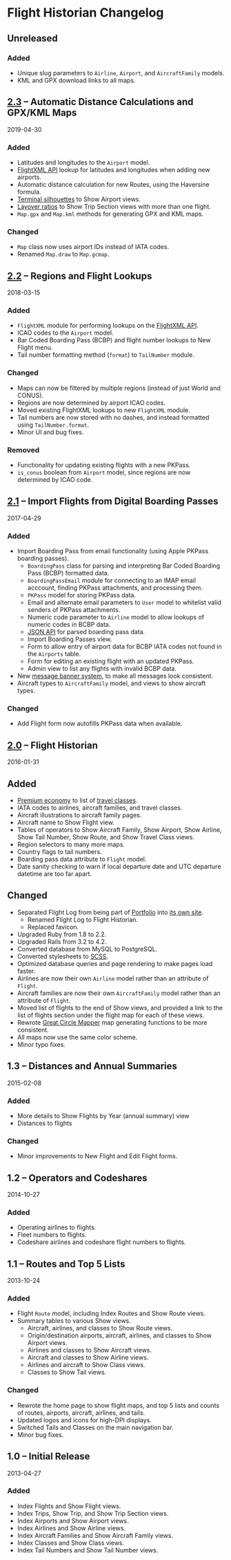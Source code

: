 # Flight Historian Changelog

## Unreleased

### Added
- Unique slug parameters to `Airline`, `Airport`, and `AircraftFamily` models.
- KML and GPX download links to all maps.

## [2.3] – Automatic Distance Calculations and GPX/KML Maps
2019-04-30

### Added
- Latitudes and longitudes to the `Airport` model.
- [FlightXML API](https://flightaware.com/commercial/flightxml/documentation2.rvt) lookup for latitudes and longitudes when adding new airports.
- Automatic distance calculation for new Routes, using the Haversine formula.
- [Terminal silhouettes](https://www.pbogard.com/projects/terminal-silhouettes) to Show Airport views.
- [Layover ratios](https://onehundredairports.com/2019/02/07/my-worst-layovers/) to Show Trip Section views with more than one flight.
- `Map.gpx` and `Map.kml` methods for generating GPX and KML maps.

### Changed
- `Map` class now uses airport IDs instead of IATA codes.
- Renamed `Map.draw` to `Map.gcmap`.

## [2.2] – Regions and Flight Lookups
2018-03-15

### Added
- `FlightXML` module for performing lookups on the [FlightXML API](https://flightaware.com/commercial/flightxml/documentation2.rvt).
- ICAO codes to the `Airport` model.
- Bar Coded Boarding Pass (BCBP) and flight number lookups to New Flight menu.
- Tail number formatting method (`format`) to `TailNumber` module.

### Changed
- Maps can now be filtered by multiple regions (instead of just World and CONUS).
- Regions are now determined by airport ICAO codes.
- Moved existing FlightXML lookups to new `FlightXML` module.
- Tail numbers are now stored with no dashes, and instead formatted using `TailNumber.format`.
- Minor UI and bug fixes.

### Removed
- Functionality for updating existing flights with a new PKPass.
- `is_conus` boolean from `Airport` model, since regions are now determined by ICAO code.

## [2.1] – Import Flights from Digital Boarding Passes
2017-04-29

### Added
- Import Boarding Pass from email functionality (using Apple PKPass boarding passes).
  - `BoardingPass` class for parsing and interpreting Bar Coded Boarding Pass (BCBP) formatted data.
  - `BoardingPassEmail` module for connecting to an IMAP email acccount, finding PKPass attachments, and processing them.
  - `PKPass` model for storing PKPass data.
  - Email and alternate email parameters to `User` model to whitelist valid senders of PKPass attachments.
  - Numeric code parameter to `Airline` model to allow lookups of numeric codes in BCBP data.
  - [JSON API](https://www.pbogard.com/projects/boarding-pass-parser#json-api) for parsed boarding pass data.
  - Import Boarding Passes view.
  - Form to allow entry of airport data for BCBP IATA codes not found in the `Airports` table.
  - Form for editing an existing flight with an updated PKPass.
  - Admin view to list any flights with invalid BCBP data.
- New [message banner system](https://onehundredairports.com/2017/04/05/creating-multiple-flash-messages-in-ruby-on-rails/), to make all messages look consistent.
- Aircraft types to `AircraftFamily` model, and views to show aircraft types.

### Changed
- Add Flight form now autofills PKPass data when available.

## [2.0] – Flight Historian
2016-01-31

## Added
- [Premium economy](https://www.flighthistorian.com/classes/premium-economy) to list of [travel classes](https://www.flighthistorian.com/classes).
- IATA codes to airlines, aircraft families, and travel classes.
- Aircraft illustrations to aircraft family pages.
- Aircraft name to Show Flight view.
- Tables of operators to Show Aircraft Family, Show Airport, Show Airline, Show Tail Number, Show Route, and Show Travel Class views.
- Region selectors to many more maps.
- Country flags to tail numbers.
- Boarding pass data attribute to `Flight` model.
- Date sanity checking to warn if local departure date and UTC departure datetime are too far apart.

## Changed
- Separated Flight Log from being part of [Portfolio](https://www.pbogard.com) into [its own site](https://www.flighthistorian.com).
  - Renamed Flight Log to Flight Historian.
  - Replaced favicon.
- Upgraded Ruby from 1.8 to 2.2.
- Upgraded Rails from 3.2 to 4.2.
- Converted database from MySQL to PostgreSQL.
- Converted stylesheets to [SCSS](http://sass-lang.com/).
- Optimized database queries and page rendering to make pages load faster.
- Airlines are now their own `Airline` model rather than an attribute of `Flight`.
- Aircraft families are now their own `AircraftFamily` model rather than an attribute of `Flight`.
- Moved list of flights to the end of Show views, and provided a link to the list of flights section under the flight map for each of these views.
- Rewrote [Great Circle Mapper](http://gcmap.com/) map generating functions to be more consistent.
- All maps now use the same color scheme.
- Minor typo fixes.

## 1.3 – Distances and Annual Summaries
2015-02-08

### Added
- More details to Show Flights by Year (annual summary) view
- Distances to flights

### Changed
- Minor improvements to New Flight and Edit Flight forms.

## 1.2 – Operators and Codeshares
2014-10-27

### Added
- Operating airlines to flights.
- Fleet numbers to flights.
- Codeshare airlines and codeshare flight numbers to flights.

## 1.1 – Routes and Top 5 Lists
2013-10-24

### Added
- Flight `Route` model, including Index Routes and Show Route views.
- Summary tables to various Show views.
  - Aircraft, airlines, and classes to Show Route views.
  - Origin/destination airports, aircraft, airlines, and classes to Show Airport views.
  - Airlines and classes to Show Aircraft views.
  - Aircraft and classes to Show Airline views.
  - Airlines and aircraft to Show Class views.
  - Classes to Show Tail views.

### Changed
- Rewrote the home page to show flight maps, and top 5 lists and counts of routes, airports, aircraft, airlines, and tails.
- Updated logos and icons for high-DPI displays.
- Switched Tails and Classes on the main navigation bar.
- Minor bug fixes.

## 1.0 – Initial Release
2013-04-27

### Added
- Index Flights and Show Flight views.
- Index Trips, Show Trip, and Show Trip Section views.
- Index Airports and Show Airport views.
- Index Airlines and Show Airline views.
- Index Aircraft Families and Show Aircraft Family views.
- Index Classes and Show Class views.
- Index Tail Numbers and Show Tail Number views.

[2.3]: https://github.com/bogardpd/flight_log/releases/tag/v2.3
[2.2]: https://github.com/bogardpd/flight_log/releases/tag/v2.2
[2.1]: https://github.com/bogardpd/flight_log/releases/tag/v2.1
[2.0]: https://github.com/bogardpd/flight_log/releases/tag/v2.0